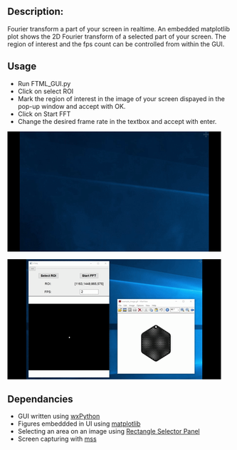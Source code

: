 ## Description: 
Fourier transform a part of your screen in realtime.
An embedded matplotlib plot shows the 2D Fourier transform of a selected part of your screen. 
The region of interest and the fps count can be controlled from within the GUI. 

## Usage  
* Run FTML_GUI.py
* Click on select ROI
* Mark the region of interest in the image of your screen dispayed in the pop-up window and accept with OK.
* Click on Start FFT
* Change the desired frame rate in the textbox and accept with enter.

![ ](https://github.com/Ruslan0990/Transform-My-Live/blob/master/gifs/ROI_selection.gif)

![ ](https://github.com/Ruslan0990/Transform-My-Live/raw/master/gifs/FT_live.gif)

## Dependancies
 * GUI written using [wxPython](http://www.wxpython.org/)
 * Figures embeddded in UI using [matplotlib](http://www.matplotlib.org)
 * Selecting an area on an image using [Rectangle Selector Panel](https://github.com/ashokfernandez/wxPython-Rectangle-Selector-Panel)
 * Screen capturing with [mss](https://github.com/BoboTiG/python-mss)
